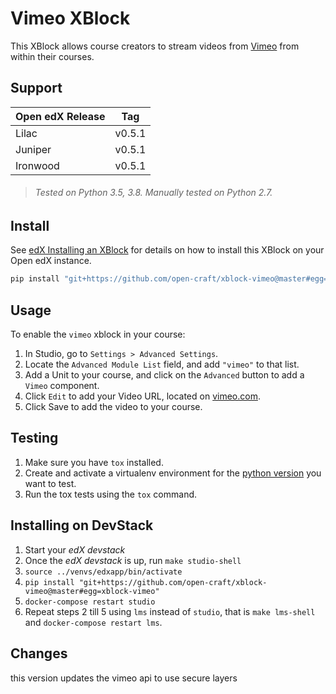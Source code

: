 Vimeo XBlock
============

This XBlock allows course creators to stream videos from [Vimeo](https://vimeo.com/) from within their courses.

Support
-------
| Open edX Release |  Tag |
|:-----------------|:----:|
| Lilac            | v0.5.1 |
| Juniper          | v0.5.1 |
| Ironwood         | v0.5.1 |

> ###### Tested on Python 3.5, 3.8. Manually tested on Python 2.7.

Install
-------

See [edX Installing an XBlock](http://edx.readthedocs.io/projects/edx-installing-configuring-and-running/en/latest/configuration/install_xblock.html?highlight=install%20xblock)
for details on how to install this XBlock on your Open edX instance.

```python
pip install "git+https://github.com/open-craft/xblock-vimeo@master#egg=xblock-vimeo"
```

Usage
-----

To enable the `vimeo` xblock in your course:

1. In Studio, go to `Settings > Advanced Settings`.
2. Locate the `Advanced Module List` field, and add `"vimeo"` to that list.
3. Add a Unit to your course, and click on the `Advanced` button to add a `Vimeo` component.
4. Click `Edit` to add your Video URL, located on [vimeo.com](https://vimeo.com).
5. Click Save to add the video to your course.

Testing
-----

1. Make sure you have `tox` installed.
2. Create and activate a virtualenv environment for the [python version](tox.ini) you want to test.
3. Run the tox tests using the `tox` command.

Installing on DevStack
-----

1. Start your *edX devstack*
2. Once the *edX devstack* is up, run `make studio-shell`
3. `source ../venvs/edxapp/bin/activate`
4. `pip install "git+https://github.com/open-craft/xblock-vimeo@master#egg=xblock-vimeo"`
5. `docker-compose restart studio`
6. Repeat steps 2 till 5 using `lms` instead of `studio`, that is `make lms-shell` and `docker-compose restart lms`.


Changes
----- 
this version updates the vimeo api to use secure layers
